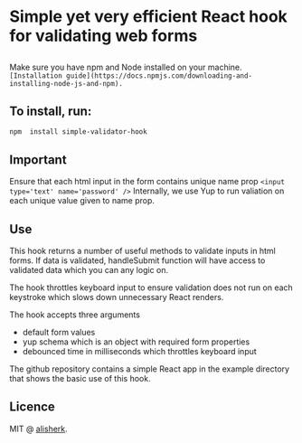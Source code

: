 # Simple yet very efficient React hook for validating web forms

##
Make sure you have npm and Node installed on your machine.
``
[Installation guide](https://docs.npmjs.com/downloading-and-installing-node-js-and-npm).
``

## To install, run: 
``
npm  install simple-validator-hook
``

## Important
Ensure that each html input in the form contains unique name prop
``
<input type='text' name='password' />
``
Internally, we use Yup to run valiation on each unique value given to name prop.

## Use 
This hook returns a number of useful methods to validate inputs in html forms. If data is validated, handleSubmit function will have access to validated data which you can any logic on.

The hook throttles keyboard input to ensure validation does not run on each keystroke which slows down unnecessary React renders.

The hook accepts three arguments
 - default form values
 - yup schema which is an object with required form properties
 - debounced time in milliseconds which throttles keyboard input

The github repository contains a simple React app in the example 
directory that shows the basic use of this hook.

## Licence 
MIT @ [alisherk](https://github.com/alisherk).
